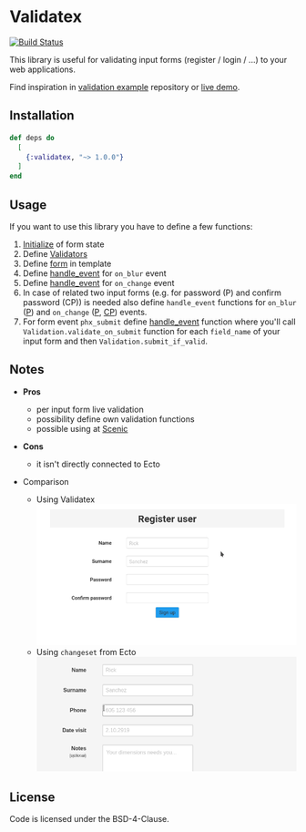 # Validatex

[![Build Status](https://semaphoreci.com/api/v1/s-m-i-t-a/validatex/branches/master/shields_badge.svg)](https://semaphoreci.com/s-m-i-t-a/validatex)


This library is useful for validating input forms (register / login / ...) to your web applications.

Find inspiration in [validation example](https://github.com/iodevs/validatex_example) repository or [live demo](http://validatex.herokuapp.com/).


## Installation

```elixir
def deps do
  [
    {:validatex, "~> 1.0.0"}
  ]
end
```

## Usage

If you want to use this library you have to define a few functions:
1. [Initialize](https://github.com/iodevs/validatex_example/blob/master/lib/server_web/live/user/register_live.ex#L157) of form state
2. Define [Validators](https://github.com/iodevs/validatex_example/blob/master/lib/server/validators.ex)
3. Define [form](https://github.com/iodevs/validatex_example/blob/master/lib/server_web/templates/user/register.html.leex#L14) in template
4. Define [handle_event](https://github.com/iodevs/validatex_example/blob/master/lib/server_web/live/user/register_live.ex#L110) for `on_blur` event
5. Define [handle_event](https://github.com/iodevs/validatex_example/blob/master/lib/server_web/live/user/register_live.ex#L92) for `on_change` event
6. In case of related two input forms (e.g. for password (P) and confirm password (CP)) is needed also define `handle_event` functions for `on_blur` ([P](https://github.com/iodevs/validatex_example/blob/master/lib/server_web/live/user/register_live.ex#L75)) and `on_change` ([P](https://github.com/iodevs/validatex_example/blob/master/lib/server_web/live/user/register_live.ex#L31), [CP](https://github.com/iodevs/validatex_example/blob/master/lib/server_web/live/user/register_live.ex#L75)) events.
7. For form event `phx_submit` define [handle_event](https://github.com/iodevs/validatex_example/blob/master/lib/server_web/live/user/register_live.ex#L123) function where you'll call `Validation.validate_on_submit` function for each `field_name` of your input form and then `Validation.submit_if_valid`.


## Notes

* **Pros**
  * per input form live validation
  * possibility define own validation functions
  * possible using at [Scenic](https://github.com/boydm/scenic)

* **Cons**
  * it isn't directly connected to Ecto

* Comparison
  * Using Validatex
  ![](docs/register_user.gif)
  * Using `changeset` from Ecto
  ![](docs/using_with_ecto.gif)


## License

Code is licensed under the BSD-4-Clause.
